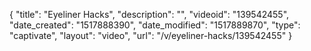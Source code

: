 {
    "title": "Eyeliner Hacks",
    "description": "",
    "videoid": "139542455",
    "date_created": "1517888390",
    "date_modified": "1517889870",
    "type": "captivate",
    "layout": "video",
    "url": "\/v\/eyeliner-hacks\/139542455"
}